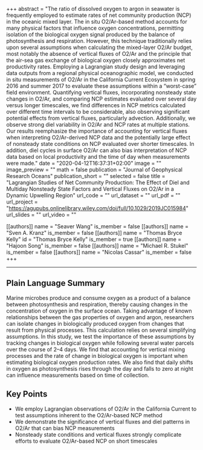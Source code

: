 +++
abstract = "The ratio of dissolved oxygen to argon in seawater is frequently employed to estimate rates of net community production (NCP) in the oceanic mixed layer. The in situ O2/Ar-based method accounts for many physical factors that influence oxygen concentrations, permitting isolation of the biological oxygen signal produced by the balance of photosynthesis and respiration. However, this technique traditionally relies upon several assumptions when calculating the mixed-layer O2/Ar budget, most notably the absence of vertical fluxes of O2/Ar and the principle that the air-sea gas exchange of biological oxygen closely approximates net productivity rates. Employing a Lagrangian study design and leveraging data outputs from a regional physical oceanographic model, we conducted in situ measurements of O2/Ar in the California Current Ecosystem in spring 2016 and summer 2017 to evaluate these assumptions within a “worst-case” field environment. Quantifying vertical fluxes, incorporating nonsteady state changes in O2/Ar, and comparing NCP estimates evaluated over several day versus longer timescales, we find differences in NCP metrics calculated over different time intervals to be considerable, also observing significant potential effects from vertical fluxes, particularly advection. Additionally, we observe strong diel variability in O2/Ar and NCP rates at multiple stations. Our results reemphasize the importance of accounting for vertical fluxes when interpreting O2/Ar-derived NCP data and the potentially large effect of nonsteady state conditions on NCP evaluated over shorter timescales. In addition, diel cycles in surface O2/Ar can also bias interpretation of NCP data based on local productivity and the time of day when measurements were made."
date = "2020-04-12T16:37:31+02:00"
image = ""
image_preview = ""
math = false
publication = "Journal of Geophysical Research Oceans"
publication_short = ""
selected = false
title = "Lagrangian Studies of Net Community Production: The Effect of Diel and Multiday Nonsteady State Factors and Vertical Fluxes on O2/Ar in a Dynamic Upwelling Region"
url_code = ""
url_dataset = ""
url_pdf = ""
url_project = "https://agupubs.onlinelibrary.wiley.com/doi/full/10.1029/2019JC015984"
url_slides = ""
url_video = ""

[[authors]]
    name = "Seaver Wang"
    is_member = false
[[authors]]
    name = "Sven A. Kranz"
    is_member = false
[[authors]]
    name = "Thomas Bryce Kelly"
    id = "Thomas Bryce Kelly"
    is_member = true
[[authors]]
    name = "Hajoon Song"
    is_member = false
[[authors]]
    name = "Michael R. Stukel"
    is_member = false
[[authors]]
    name = "Nicolas Cassar"
    is_member = false
+++

---

## Plain Language Summary
Marine microbes produce and consume oxygen as a product of a balance between photosynthesis and respiration, thereby causing changes in the concentration of oxygen in the surface ocean. Taking advantage of known relationships between the gas properties of oxygen and argon, researchers can isolate changes in biologically produced oxygen from changes that result from physical processes. This calculation relies on several simplifying assumptions. In this study, we test the importance of these assumptions by tracking changes in biological oxygen while following several water parcels over the course of 2–4 days. We find that accounting for vertical mixing processes and the rate of change in biological oxygen is important when estimating biological oxygen production rates. We also find that daily shifts in oxygen as photosynthesis rises through the day and falls to zero at night can influence measurements based on time of collection.

## Key Points
- We employ Lagrangian observations of O2/Ar in the California Current to test assumptions inherent to the O2/Ar-based NCP method
- We demonstrate the significance of vertical fluxes and diel patterns in O2/Ar that can bias NCP measurements
- Nonsteady state conditions and vertical fluxes strongly complicate efforts to evaluate O2/Ar-based NCP on short timescales